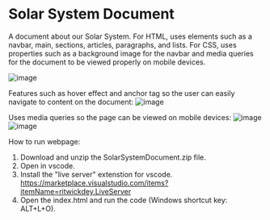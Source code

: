 # Solar System Document
A document about our Solar System. For HTML, uses elements such as a navbar, main, sections, articles, paragraphs, and lists. For CSS, uses properties such as a background image for the navbar and media queries for the document to be viewed properly on mobile devices.

![image](https://github.com/kylehraja/SolarSystemDocument/assets/140476247/c2fec3fa-41d2-4f91-89b0-5b3ef3250ce8)


Features such as hover effect and anchor tag so the user can easily navigate to content on the document:
![image](https://github.com/kylehraja/SolarSystemDocument/assets/140476247/85d8f374-4654-471b-be05-6de8661cea22)


Uses media queries so the page can be viewed on mobile devices:
![image](https://github.com/kylehraja/SolarSystemDocument/assets/140476247/4e529b4a-48f7-495e-9d45-befddb43dce6)
![image](https://github.com/kylehraja/SolarSystemDocument/assets/140476247/51a29f6d-eaf3-49fb-92f1-2aaf337079be)

How to run webpage:

1) Download and unzip the SolarSystemDocument.zip file.
2) Open in vscode.
3) Install the "live server" extenstion for vscode. https://marketplace.visualstudio.com/items?itemName=ritwickdey.LiveServer
4) Open the index.html and run the code (Windows shortcut key: ALT+L+O).

